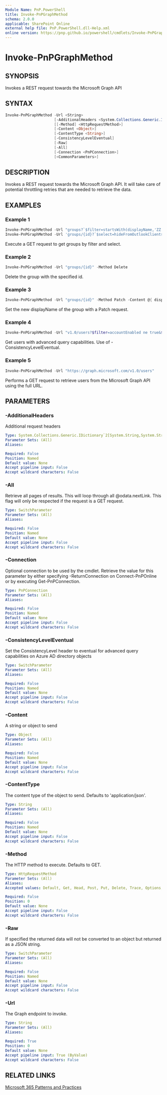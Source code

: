 ```yaml
---
Module Name: PnP.PowerShell
title: Invoke-PnPGraphMethod
schema: 2.0.0
applicable: SharePoint Online
external help file: PnP.PowerShell.dll-Help.xml
online version: https://pnp.github.io/powershell/cmdlets/Invoke-PnPGraphMethod.html
---
```


# Invoke-PnPGraphMethod

## SYNOPSIS
Invokes a REST request towards the Microsoft Graph API

## SYNTAX

```powershell
Invoke-PnPGraphMethod -Url <String>
                      [-AdditionalHeaders <System.Collections.Generic.IDictionary`2[System.String,System.String]>]
                      [[-Method] <HttpRequestMethod>] 
                      [-Content <Object>] 
                      [-ContentType <String>] 
                      [-ConsistencyLevelEventual] 
                      [-Raw]
                      [-All] 
                      [-Connection <PnPConnection>]
                      [<CommonParameters>]
```

## DESCRIPTION
Invokes a REST request towards the Microsoft Graph API. It will take care of potential throttling retries that are needed to retrieve the data.

## EXAMPLES

### Example 1
```powershell
Invoke-PnPGraphMethod -Url "groups?`$filter=startsWith(displayName,'ZZ')&`$select=displayName"
Invoke-PnPGraphMethod -Url 'groups/{id}?`$select=hideFromOutlookClients'
```

Execute a GET request to get groups by filter and select.

### Example 2
```powershell
Invoke-PnPGraphMethod -Url "groups/{id}" -Method Delete
```

Delete the group with the specified id.

### Example 3
```powershell
Invoke-PnPGraphMethod -Url "groups/{id}" -Method Patch -Content @{ displayName = "NewName" }
```

Set the new displayName of the group with a Patch request.

### Example 4
```powershell
Invoke-PnPGraphMethod -Url "v1.0/users?$filter=accountEnabled ne true&$count=true" -Method Get -ConsistencyLevelEventual
```

Get users with advanced query capabilities. Use of -ConsistencyLevelEventual.

### Example 5
```powershell
Invoke-PnPGraphMethod -Url "https://graph.microsoft.com/v1.0/users"
```

Performs a GET request to retrieve users from the Microsoft Graph API using the full URL.

## PARAMETERS

### -AdditionalHeaders
Additional request headers

```yaml
Type: System.Collections.Generic.IDictionary`2[System.String,System.String]
Parameter Sets: (All)
Aliases:

Required: False
Position: Named
Default value: None
Accept pipeline input: False
Accept wildcard characters: False
```

### -All
Retrieve all pages of results. This will loop through all @odata.nextLink. This flag will only be respected if the request is a GET request.

```yaml
Type: SwitchParameter
Parameter Sets: (All)
Aliases:

Required: False
Position: Named
Default value: None
Accept pipeline input: False
Accept wildcard characters: False
```

### -Connection
Optional connection to be used by the cmdlet.
Retrieve the value for this parameter by either specifying -ReturnConnection on Connect-PnPOnline or by executing Get-PnPConnection.

```yaml
Type: PnPConnection
Parameter Sets: (All)
Aliases:

Required: False
Position: Named
Default value: None
Accept pipeline input: False
Accept wildcard characters: False
```

### -ConsistencyLevelEventual
Set the ConsistencyLevel header to eventual for advanced query capabilities on Azure AD directory objects


```yaml
Type: SwitchParameter
Parameter Sets: (All)
Aliases:

Required: False
Position: Named
Default value: None
Accept pipeline input: False
Accept wildcard characters: False
```

### -Content
A string or object to send

```yaml
Type: Object
Parameter Sets: (All)
Aliases:

Required: False
Position: Named
Default value: None
Accept pipeline input: False
Accept wildcard characters: False
```

### -ContentType
The content type of the object to send. Defaults to 'application/json'.

```yaml
Type: String
Parameter Sets: (All)
Aliases:

Required: False
Position: Named
Default value: None
Accept pipeline input: False
Accept wildcard characters: False
```

### -Method
The HTTP method to execute. Defaults to GET.

```yaml
Type: HttpRequestMethod
Parameter Sets: (All)
Aliases:
Accepted values: Default, Get, Head, Post, Put, Delete, Trace, Options, Merge, Patch

Required: False
Position: 0
Default value: None
Accept pipeline input: False
Accept wildcard characters: False
```

### -Raw
If specified the returned data will not be converted to an object but returned as a JSON string.

```yaml
Type: SwitchParameter
Parameter Sets: (All)
Aliases:

Required: False
Position: Named
Default value: None
Accept pipeline input: False
Accept wildcard characters: False
```

### -Url
The Graph endpoint to invoke.

```yaml
Type: String
Parameter Sets: (All)
Aliases:

Required: True
Position: 0
Default value: None
Accept pipeline input: True (ByValue)
Accept wildcard characters: False
```

## RELATED LINKS

[Microsoft 365 Patterns and Practices](https://aka.ms/m365pnp)
